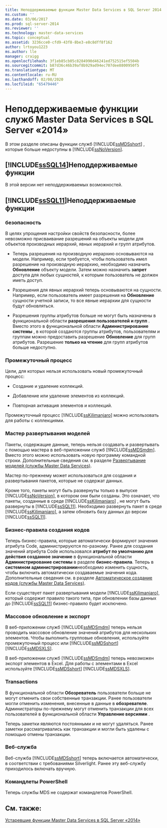```yaml
---
title: Неподдерживаемые функции Master Data Services в SQL Server 2014 | Документация Майкрософт
ms.custom: ''
ms.date: 03/06/2017
ms.prod: sql-server-2014
ms.reviewer: ''
ms.technology: master-data-services
ms.topic: conceptual
ms.assetid: 3236cce0-cfd9-43f8-8be3-e8c8dff8f162
author: lrtoyou1223
ms.author: lle
manager: craigg
ms.openlocfilehash: 3f1eb85cb05c8284990d46241ed752515ef5504b
ms.sourcegitcommit: b87d36c46b39af8b929ad94ec707dee8800950f5
ms.translationtype: MT
ms.contentlocale: ru-RU
ms.lasthandoff: 02/08/2020
ms.locfileid: "65479446"
---
```

# <a name="discontinued-master-data-services-features-in-sql-server-2014"></a>Неподдерживаемые функции служб Master Data Services в SQL Server «2014»
  В этом разделе описаны функции служб [!INCLUDE[ssMDSshort](../includes/ssmdsshort-md.md)] , которые больше недоступны в [!INCLUDE[ssNoVersion](../includes/ssnoversion-md.md)].  
  
## <a name="includesssql14includessssql14-mdmd-discontinued-features"></a>[!INCLUDE[ssSQL14](../includes/sssql14-md.md)]Неподдерживаемые функции  
 В этой версии нет неподдерживаемых возможностей.  
  
## <a name="includesssql11includessssql11-mdmd-discontinued-features"></a>[!INCLUDE[ssSQL11](../includes/sssql11-md.md)]Неподдерживаемые функции  
  
### <a name="security"></a>безопасность  
 В целях упрощения настройки свойств безопасности, более невозможно присваивание разрешений на объекты модели для объектов производных иерархий, явных иерархий и групп атрибутов.  
  
-   Теперь разрешения на производную иерархию основываются на модели. Например, если требуется, чтобы пользователь имел разрешение на производную иерархию, необходимо назначить **Обновление** объекту модели. Затем можно назначить **запрет** доступа для любых сущностей, к которым пользователь не должен иметь доступ.  
  
-   Разрешения для явных иерархий теперь основываются на сущности. Например, если пользователь имеет разрешения на **Обновление** сущности учетной записи, то все явные иерархии для сущности будут обновляться.  
  
-   Разрешения группы атрибутов больше не могут быть назначены в функциональной области **разрешения пользователей и групп** . Вместо этого в функциональной области **Администрирование системы** , в которой создаются группы атрибутов, пользователям и группам можно предоставить разрешение **Обновление** для групп атрибутов. Разрешение **только на чтение** для групп атрибутов больше недоступно.  
  
### <a name="staging-process"></a>Промежуточный процесс  
 Цели, для которых нельзя использовать новый промежуточный процесс:  
  
-   Создание и удаление коллекций.  
  
-   Добавление или удаление элементов из коллекций.  
  
-   Повторная активация элементов и коллекций.  
  
 Промежуточный процесс [!INCLUDE[ssKilimanjaro](../includes/sskilimanjaro-md.md)] можно использовать для работы с коллекциями.  
  
### <a name="model-deployment-wizard"></a>Мастер развертывания моделей  
 Пакеты, содержащие данные, теперь нельзя создавать и развертывать с помощью мастера в веб-приложении служб [!INCLUDE[ssMDSmdm](../includes/ssmdsmdm-md.md)]. Вместо этого можно использовать новую программу командной строки. Дополнительные сведения см. в разделе [Развертывание моделей (службы Master Data Services)](deploying-models-master-data-services.md).  
  
 Мастер по-прежнему может использоваться для создания и развертывания пакетов, которые не содержат данных.  
  
 Кроме того, пакеты могут быть развернуты только в выпуске [!INCLUDE[ssNoVersion](../includes/ssnoversion-md.md)], в котором они были созданы. Это означает, что пакеты, созданные в среде [!INCLUDE[ssKilimanjaro](../includes/sskilimanjaro-md.md)] , не могут быть развернуты в [!INCLUDE[ssSQL11](../includes/sssql11-md.md)]. Необходимо развернуть пакет в среде [!INCLUDE[ssKilimanjaro](../includes/sskilimanjaro-md.md)], а затем обновить базу данных до версии [!INCLUDE[ssSQL11](../includes/sssql11-md.md)].  
  
### <a name="code-generation-business-rules"></a>Бизнес-правила создания кодов  
 Теперь бизнес-правила, которые автоматически формируют значения атрибута Code, администрируются по-разному. Ранее для создания значений атрибута Code использовался **атрибут по умолчанию для действия созданное значение** в функциональной области **Администрирование системы** в разделе **бизнес-правила**. Теперь в **системном администрировании**необходимо изменить сущность, чтобы включить автоматически создаваемые значения кода. Дополнительные сведения см. в разделе [Автоматическое создание кодов (службы Master Data Services)](automatic-code-creation-master-data-services.md).  
  
 Если существует пакет развертывания модели [!INCLUDE[ssKilimanjaro](../includes/sskilimanjaro-md.md)], который содержит правило такого типа, при обновлении базы данных до [!INCLUDE[ssSQL11](../includes/sssql11-md.md)] бизнес-правило будет исключено.  
  
### <a name="bulk-updates-and-exporting"></a>Массовое обновление и экспорт  
 В веб-приложении служб [!INCLUDE[ssMDSmdm](../includes/ssmdsmdm-md.md)] теперь нельзя проводить массовое обновление значений атрибутов для нескольких элементов. Чтобы выполнить групповые обновления, используйте промежуточный процесс или [!INCLUDE[ssMDSshort](../includes/ssmdsshort-md.md)] [!INCLUDE[ssMDSXLS](../includes/ssmdsxls-md.md)].  
  
 В веб-приложении служб [!INCLUDE[ssMDSmdm](../includes/ssmdsmdm-md.md)] теперь невозможен экспорт элементов в Excel. Для работы с элементами в Excel используйте [!INCLUDE[ssMDSshort](../includes/ssmdsshort-md.md)] [!INCLUDE[ssMDSXLS](../includes/ssmdsxls-md.md)].  
  
### <a name="transactions"></a>Transactions  
 В функциональной области **Обозреватель** пользователи больше не могут отменить свои собственные транзакции. Ранее пользователи могли отменить изменения, внесенные в данные в **обозревателе**. Администраторы по-прежнему могут отменить транзакции для всех пользователей в функциональной области **Управление версиями** .  
  
 Теперь заметки являются постоянными и не могут удаляться. Ранее заметки рассматривались как транзакции и могли быть удалены с помощью отмены транзакции.  
  
### <a name="web-service"></a>Веб-служба  
 Веб-служба [!INCLUDE[ssMDSshort](../includes/ssmdsshort-md.md)] теперь включается автоматически, в соответствии с требованиями Silverlight. Ранее эту веб-службу приходилось включать вручную.  
  
### <a name="powershell-cmdlets"></a>Командлеты PowerShell  
 Теперь службы MDS не содержат командлетов PowerShell.  
  
## <a name="see-also"></a>См. также:  
 [Устаревшие функции Master Data Services в SQL Server «2014»](deprecated-master-data-services-features.md)  
  
  

